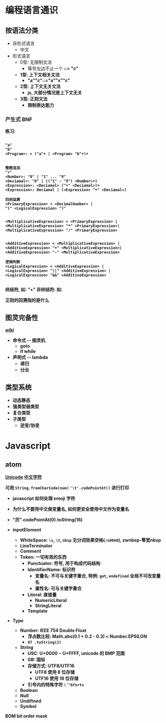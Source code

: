 # 编程语言通识
 
## 按语法分类
 
* 非形式语言
  * 中文
* 形式语言
  * 0型: 无限制文法
    * 等号左边不止一个 <a><b> ::= "c"
  * 1型: 上下文相关文法
    * "a"<b>"c"::="a""x""c"
  * 2型: 上下文无关文法
    * js, 大部分情况是上下文无关
  * 3型: 正则文法
    * 限制表达能力
 
### 产生式 BNF
 
练习:
 
```
 
"a"
"b"
<Program>: = ("a"+ | <Program> "b"+)+
 
 
整数连加
"+"
<Number>: "0" | "1" ... "9"
<Deciamal>: "0" | (("1" ~ "9") <Number>+)
<Expression>: <Deciamal> ("+" <Deciamal>)+
<Expression>: Deciamal | (<Expression> "+" <Deciamal>)
 
四则运算
<PrimaryExpression> = <DecimalNumber> |
"(" <LogicalExpression> ")"
 
 
<MultiplicativeExpression> = <PrimaryExpression> |
<MultiplicativeExpression> "*" <PrimaryExpression>|
<MultiplicativeExpression> "/" <PrimaryExpression>
 
 
<AdditiveExpression> = <MultiplicativeExpression> |
<AdditiveExpression> "+" <MultiplicativeExpression>|
<AdditiveExpression> "-" <MultiplicativeExpression>
 
逻辑判断
<LogicalExpression> = <AdditiveExpression> |
<LogicalExpression> "||" <AdditiveExpression> |
<LogicalExpression> "&&" <AdditiveExpression>
 
```
 
终结符, 如: "+"
非终结符: 如:  <LogicalExpression>
 
正则的回溯指的是什么
 
## 图灵完备性
 
[wiki](https://zh.wikipedia.org/wiki/%E5%9C%96%E9%9D%88%E5%AE%8C%E5%82%99%E6%80%A7)
 
* 命令式 -- 图灵机
  * goto
  * if while
* 声明式 -- lambda
  * 递归
  * 分治
 
## 类型系统
 
* 动态静态
* 强类型弱类型
* 复合类型
* 子类型
  * 逆变/协变


# Javascript
 
## atom
 
[Unicode](https://www.fileformat.info/info/unicode/)
[中文字符](https://www.fileformat.info/info/unicode/block/cjk_unified_ideographs/index.htm)
 
可用 `String.fromCharCode(num)` `'\t'.codePointAt()` 进行打印
 
* javascript 如何处理 emoji 字符
* 为什么不要用中文做变量名, 如何更安全使用中文作为变量名
* "厉".codePointAt(0).toString(16)
 
* inputElement
  * WhiteSpace: `\v`, `\t`, `nbsp` 无分词效果空格(`/u00A0`), zwnbsp-零宽nbsp
  * LineTerminator
  * Comment
  * Token: 一切有效的东西
    * Punctuator: 符号, 用于构成代码结构
    * IdentifierName: 标识符
      * 变量名: 不可与关键字重合, 特例: `get`, `undefined` 全局不可改变量名
      * 属性名: 可与关键字重合
    * Literal: 直接量
      * NumericLiteral
      * StringLiteral
    * Template
 
* Type
  * Number: IEEE 754 Double Float
    * 浮点数比较: Math.abs(0.1 + 0.2 - 0.3) < Number.EPSILON
    * `97 .toString(2)`
  * String
    * USC: U+0000 ~ U+FFFF, unicode 的 BMP 范围
    * GB: 国标
    * 存储方式: UTF8/UTF16
      * UTF8 使用 8 位存储
      * UTF16 使用 18 位存储
    * 引号内的特殊字符 `\'"bfnrtv`
  * Boolean
  * Null
  * Undifined
  * Symbol
 
BOM bit order mask